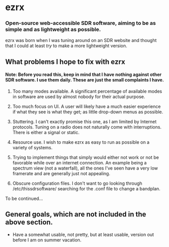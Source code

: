 # ezrx

### Open-source web-accessible SDR software, aiming to be as simple and as lightweight as possible.

ezrx was born when I was tuning around on an SDR website and thought that I could at least *try* to make a more lightweight version.

## What problems I hope to fix with ezrx

#### Note: Before you read this, keep in mind that I have nothing against other SDR software. I use them daily. These are just the small complaints I have.

1. Too many modes available. A significant percentage of available modes in software are used by almost nobody for their actual purpose.

2. Too much focus on UI. A user will likely have a much easier experience if what they see is what they get; as little drop-down menus as possible.

3. Stuttering. I can't exactly promise this one, as I am limited by Internet protocols. Tuning on a radio does not naturally come with interruptions. There is either a signal or static.

4. Resource use. I wish to make ezrx as easy to run as possible on a variety of systems.

5. Trying to implement things that simply would either not work or not be favorable while over an internet connection. An example being a spectrum view (not a waterfall), all the ones I've seen have a very low framerate and are generally just not appealing.

6. Obscure configuration files. I don't want to go looking through /etc/thissdrsoftware/ searching for the .conf file to change a bandplan.

To be continued...

## General goals, which are not included in the above section.

- Have a somewhat usable, not pretty, but at least usable, version out before I am on summer vacation.
